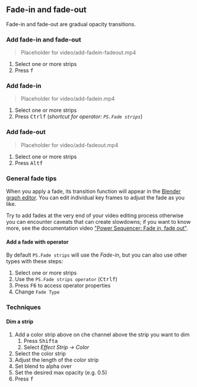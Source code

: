 ## Fade-in and fade-out

Fade-in and fade-out are gradual opacity transitions. 

### Add fade-in and fade-out

> Placeholder for video/add-fadein-fadeout.mp4

1. Select one or more strips
2. Press <kbd>f</kbd> 

### Add fade-in

> Placeholder for video/add-fadein.mp4

1. Select one or more strips
2. Press <kbd>Ctrl</kbd><kbd>f</kbd> (*shortcut for operator: `PS.Fade strips`*)

### Add fade-out

> Placeholder for video/add-fadeout.mp4

1. Select one or more strips
2. Press <kbd>Alt</kbd><kbd>f</kbd>

### General fade tips

When you apply a fade, its transition function will appear in the [Blender graph editor](https://docs.blender.org/manual/en/dev/editors/graph_editor/introduction.html). You can edit individual key frames to adjust the fade as you like.

Try to add fades at the very end of your video editing process otherwise you can encounter caveats that can create slowdowns; if you want to know more, see the documentation video ["Power Sequencer: Fade in, fade out"](https://youtu.be/7v2WLP-gqJQ?t=2m16s).

#### Add a fade with operator 
By default `PS.Fade strips` will use the *Fade-in*, but you can also use other types with these steps: 

1. Select one or more strips
2. Use the `PS.Fade strips operator` (<kbd>Ctrl</kbd><kbd>f</kbd>)
4. Press <kbd>F6</kbd> to access operator properties
5. Change `Fade Type`

### Techniques

#### Dim a strip

1. Add a color strip above on che channel above the strip you want to dim
    1. Press <kbd>Shift</kbd><kbd>a</kbd> 
    2. Select *Effect Strip -> Color*
2. Select the color strip
3. Adjust the length of the color strip
4. Set blend to alpha over
5. Set the desired max opacity (e.g. 0.5)
6. Press <kbd>f</kbd> 
